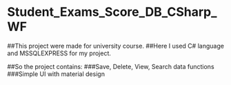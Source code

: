 # Student_Exams_Score_DB_CSharp_WF
##This project were made for university course. 
##Here I used C# language and MSSQLEXPRESS for my project.

##So the project contains:
###Save, Delete, View, Search data functions
###Simple UI with material design
